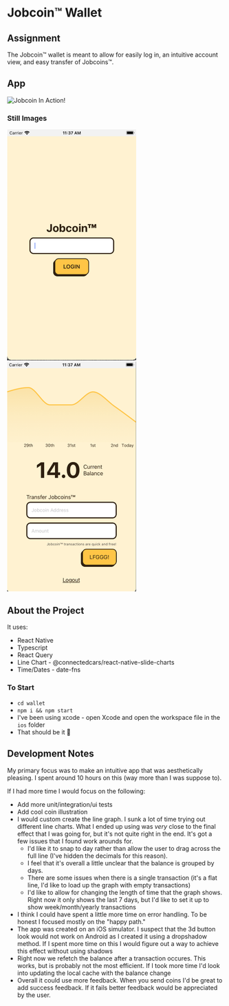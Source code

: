 # Jobcoin™ Wallet

## Assignment

The Jobcoin™ wallet is meant to allow for easily log in, an intuitive account view, and easy transfer of Jobcoins™.

## App

![Jobcoin In Action!](assets/Jobcoin_01_sm.gif)

### Still Images
<div>
<img src="assets/Jobcoin_SignIn.png" alt="Sign In Screen" width="300">
<img src="assets/Jobcoin_AccountScreen.png" alt="Account Screen" width="300">
</div>

## About the Project

It uses:

- React Native
- Typescript
- React Query
- Line Chart - @connectedcars/react-native-slide-charts
- Time/Dates - date-fns

### To Start

- `cd wallet`
- `npm i && npm start`
- I've been using xcode - open Xcode and open the workspace file in the `ios` folder
- That should be it 🎉

## Development Notes

My primary focus was to make an intuitive app that was aesthetically pleasing. I spent around 10 hours on this (way more than I was suppose to).

If I had more time I would focus on the following:

- Add more unit/integration/ui tests
- Add cool coin illustration
- I would custom create the line graph. I sunk a lot of time trying out different line charts. What I ended up using was _very_ close to the final effect that I was going for, but it's not quite right in the end. It's got a few issues that I found work arounds for.
  - I'd like it to snap to day rather than allow the user to drag across the full line (I've hidden the decimals for this reason).
  - I feel that it's overall a little unclear that the balance is grouped by days.
  - There are some issues when there is a single transaction (it's a flat line, I'd like to load up the graph with empty transactions)
  - I'd like to allow for changing the length of time that the graph shows. Right now it only shows the last 7 days, but I'd like to set it up to show week/month/yearly transactions
- I think I could have spent a little more time on error handling. To be honest I focused mostly on the "happy path."
- The app was created on an iOS simulator. I suspect that the 3d button look would not work on Android as I created it using a dropshadow method. If I spent more time on this I would figure out a way to achieve this effect without using shadows
- Right now we refetch the balance after a transaction occures. This works, but is probably not the most efficient. If I took more time I'd look into updating the local cache with the balance change
- Overall it could use more feedback. When you send coins I'd be great to add success feedback. If it fails better feedback would be appreciated by the user.
